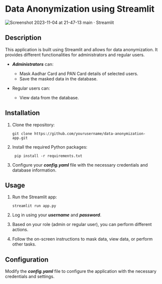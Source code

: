 # Data Anonymization using Streamlit

![Screenshot 2023-11-04 at 21-47-13 main · Streamlit](https://github.com/Jay8590/Data-Anonymization/assets/53402742/1c997826-e22f-43a8-bba8-0a30bcbf5891)

## Description

This application is built using Streamlit and allows for data anonymization. It provides different functionalities for administrators and regular users.

- ***Administrators*** can:
  - Mask Aadhar Card and PAN Card details of selected users.
  - Save the masked data in the database.

- Regular users can:
  - View data from the database.

## Installation

1. Clone the repository:

   ```
   git clone https://github.com/yourusername/data-anonymization-app.git
    ```
   
2. Install the required Python packages:
   ```
    pip install -r requirements.txt
   ```
   
3. Configure your ***config.yaml*** file with the necessary credentials and database information.

## Usage
    

1. Run the Streamlit app:

    ```  
    streamlit run app.py
    ```
    
2. Log in using your ***username*** and ***password***.

3. Based on your role (admin or regular user), you can perform different actions.

4. Follow the on-screen instructions to mask data, view data, or perform other tasks.

## Configuration

  Modify the ***config.yaml*** file to configure the application with the necessary credentials and settings.
